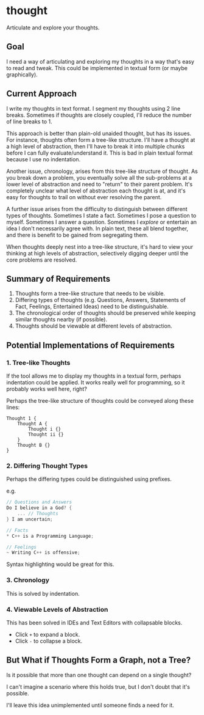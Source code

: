 # thought

Articulate and explore your thoughts.

## Goal
I need a way of articulating and exploring my thoughts in a way that's easy to read and tweak. This could be implemented in textual form (or maybe graphically).

## Current Approach
I write my thoughts in text format. I segment my thoughts using 2 line breaks. Sometimes if thoughts are closely coupled, I'll reduce the number of line breaks to 1.

This approach is better than plain-old unaided thought, but has its issues. For instance, thoughts often form a tree-like structure. I'll have a thought at a high level of abstraction, then I'll have to break it into multiple chunks before I can fully evaluate/understand it. This is bad in plain textual format because I use no indentation.

Another issue, chronology, arises from this tree-like structure of thought. As you break down a problem, you eventually solve all the sub-problems at a lower level of abstraction and need to "return" to their parent problem. It's completely unclear what level of abstraction each thought is at, and it's easy for thoughts to trail on without ever resolving the parent.

A further issue arises from the difficulty to distinguish between different types of thoughts. Sometimes I state a fact. Sometimes I pose a question to myself. Sometimes I answer a question. Sometimes I _explore_ or entertain an idea I don't necessarily agree with. In plain text, these all blend together, and there is benefit to be gained from segregating them.

When thoughts deeply nest into a tree-like structure, it's hard to view your thinking at high levels of abstraction, selectively digging deeper until the core problems are resolved.

## Summary of Requirements

1. Thoughts form a tree-like structure that needs to be visible.
2. Differing types of thoughts (e.g. Questions, Answers, Statements of Fact, Feelings, Entertained Ideas) need to be distinguishable.
3. The chronological order of thoughts should be preserved while keeping similar thoughts nearby (if possible).
4. Thoughts should be viewable at different levels of abstraction.

## Potential Implementations of Requirements

### 1. Tree-like Thoughts

If the tool allows me to display my thoughts in a textual form, perhaps indentation could be applied. It works really well for programming, so it probably works well here, right?

Perhaps the tree-like structure of thoughts could be conveyed along these lines:

```
Thought 1 {
    Thought A {
        Thought i {}
        Thought ii {}
    }
    Thought B {}
}
```

### 2. Differing Thought Types

Perhaps the differing types could be distinguished using prefixes.

e.g.
```c
// Questions and Answers
Do I believe in a God? {
    ... // Thoughts
} I am uncertain;

// Facts
* C++ is a Programming Language;

// Feelings
~ Writing C++ is offensive;
```

Syntax highlighting would be great for this.

### 3. Chronology

This is solved by indentation.

### 4. Viewable Levels of Abstraction

This has been solved in IDEs and Text Editors with collapsable blocks.

* Click `+` to expand a block.
* Click `-` to collapse a block.

## But What if Thoughts Form a Graph, not a Tree?

Is it possible that more than one thought can depend on a single thought?

I can't imagine a scenario where this holds true, but I don't doubt that it's possible.

I'll leave this idea unimplemented until someone finds a need for it.
